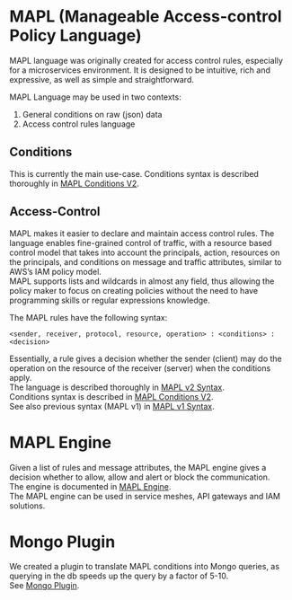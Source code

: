 # MAPL (Manageable Access-control Policy Language)

MAPL language was originally created for access control rules, especially for a microservices environment.
It is designed to be intuitive, rich and expressive, as well as simple and straightforward.

MAPL Language may be used in two contexts: 

1. General conditions on raw (json) data
2. Access control rules language

## Conditions

This is currently the main use-case.
Conditions syntax is described thoroughly in [MAPL Conditions V2](https://github.com/octarinesec/MAPL/tree/main/docs/MAPL_Conditions_v2.md).


## Access-Control


MAPL makes it easier to declare and maintain access control rules. The language enables fine-grained control of traffic, with a resource based control model that takes into account the principals, action, resources on the principals, and conditions on message and traffic attributes, similar to AWS’s IAM policy model.  
MAPL supports lists and wildcards in almost any field, thus allowing the policy maker to focus on creating policies without the need to have programming skills or regular expressions knowledge.


The MAPL rules have the following syntax:  

`<sender, receiver, protocol, resource, operation> : <conditions> : <decision>`

Essentially, a rule gives a decision whether the sender (client) may do the operation on the resource of the receiver (server) when the conditions apply.    
The language is described thoroughly in [MAPL v2 Syntax](https://github.com/octarinesec/MAPL/tree/main/docs/MAPL_SPEC_v2.md).   
Conditions syntax is described in [MAPL Conditions V2](https://github.com/octarinesec/MAPL/tree/main/docs/MAPL_Conditions_v2.md).    
See also previous syntax (MAPL v1) in [MAPL v1 Syntax](https://github.com/octarinesec/MAPL/tree/main/docs/MAPL_SPEC_v1.md).  

# MAPL Engine

Given a list of rules and message attributes, the MAPL engine gives a decision whether to allow, allow and alert or block the communication.  
The engine is documented in [MAPL Engine](https://github.com/octarinesec/MAPL/tree/main/docs/MAPL_ENGINE.md).  
The MAPL engine can be used in service meshes, API gateways and IAM solutions.  

# Mongo Plugin
We created a plugin to translate MAPL conditions into Mongo queries, as querying in the db speeds up the query by a factor of 5-10.  
See [Mongo Plugin](https://github.com/octarinesec/MAPL/tree/main/docs/Mongo_Plugin.md). 
